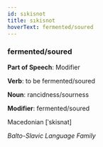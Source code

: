 ```yaml
---
id: sıkisnot
title: sıkisnot
hoverText: fermented/soured
---
```


### fermented/soured

**Part of Speech**: Modifier

**Verb**: to be fermented/soured

**Noun**: rancidness/sourness

**Modifier**: fermented/soured

Macedonian [ˈskisnat]

*Balto-Slavic Language Family*